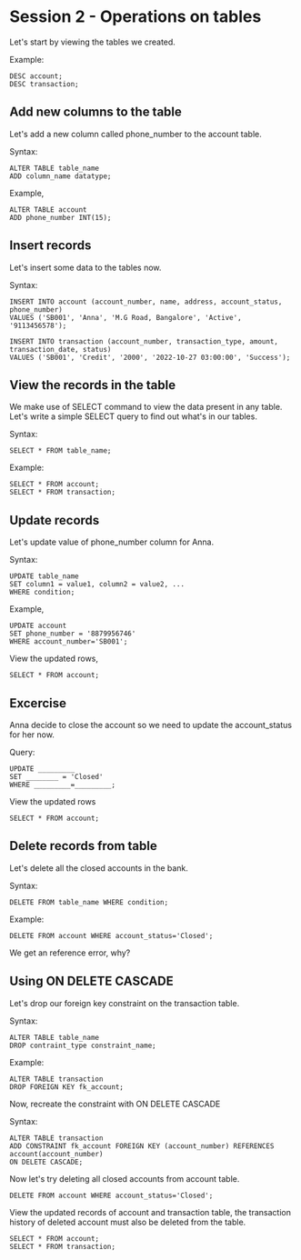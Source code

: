 # Session 2 - Operations on tables

Let's start by viewing the tables we created.

Example:

    DESC account;
    DESC transaction;

## Add new columns to the table

Let's add a new column called phone_number to the account table.

Syntax:

    ALTER TABLE table_name
    ADD column_name datatype;

Example,

    ALTER TABLE account
    ADD phone_number INT(15);

## Insert records

Let's insert some data to the tables now.

Syntax:

    INSERT INTO account (account_number, name, address, account_status, phone_number)
    VALUES ('SB001', 'Anna', 'M.G Road, Bangalore', 'Active', '9113456578');

    INSERT INTO transaction (account_number, transaction_type, amount, transaction_date, status)
    VALUES ('SB001', 'Credit', '2000', '2022-10-27 03:00:00', 'Success');

## View the records in the table

We make use of SELECT command to view the data present in any table. Let's write a simple SELECT query to find out what's in our tables.

Syntax:

    SELECT * FROM table_name;

Example:

    SELECT * FROM account;
    SELECT * FROM transaction;

## Update records
Let's update value of phone_number column for Anna.

Syntax:

    UPDATE table_name
    SET column1 = value1, column2 = value2, ...
    WHERE condition;

Example,

    UPDATE account
    SET phone_number = '8879956746'
    WHERE account_number='SB001';

View the updated rows,

    SELECT * FROM account;

## Excercise

Anna decide to close the account so we need to update the account_status for her now.

Query:

    UPDATE _________
    SET ________ = 'Closed'
    WHERE _________=_________;

View the updated rows

    SELECT * FROM account;

## Delete records from table

Let's delete all the closed accounts in the bank.

Syntax:

    DELETE FROM table_name WHERE condition;

Example:

    DELETE FROM account WHERE account_status='Closed';

We get an reference error, why?

## Using ON DELETE CASCADE

Let's drop our foreign key constraint on the transaction table.

Syntax:

    ALTER TABLE table_name
    DROP contraint_type constraint_name;

Example:

    ALTER TABLE transaction
    DROP FOREIGN KEY fk_account;

Now, recreate the constraint with ON DELETE CASCADE

Syntax:

    ALTER TABLE transaction
    ADD CONSTRAINT fk_account FOREIGN KEY (account_number) REFERENCES account(account_number)
    ON DELETE CASCADE;

Now let's try deleting all closed accounts from account table.

    DELETE FROM account WHERE account_status='Closed';

View the updated records of account and transaction table, the transaction history of deleted account must also be deleted from the table.

    SELECT * FROM account;
    SELECT * FROM transaction;